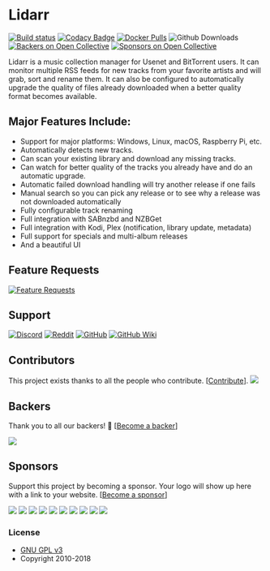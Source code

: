 # Lidarr

[![Build status](https://ci.appveyor.com/api/projects/status/tpm5mj5milne88nc?svg=true)](https://ci.appveyor.com/project/lidarr/lidarr)
[![Codacy Badge](https://api.codacy.com/project/badge/Grade/4e6d014aee9542189b4abb0b1439980f)](https://www.codacy.com/app/Lidarr/Lidarr?utm_source=github.com&amp;utm_medium=referral&amp;utm_content=lidarr/Lidarr&amp;utm_campaign=Badge_Grade)
[![Docker Pulls](https://img.shields.io/docker/pulls/linuxserver/lidarr.svg)](https://github.com/lidarr/Lidarr/wiki/Docker)
![Github Downloads](https://img.shields.io/github/downloads/lidarr/lidarr/total.svg)
[![Backers on Open Collective](https://opencollective.com/lidarr/backers/badge.svg)](#backers) [![Sponsors on Open Collective](https://opencollective.com/lidarr/sponsors/badge.svg)](#sponsors)

Lidarr is a music collection manager for Usenet and BitTorrent users. It can monitor multiple RSS feeds for new tracks from your favorite artists and will grab, sort and rename them. It can also be configured to automatically upgrade the quality of files already downloaded when a better quality format becomes available.

## Major Features Include:

* Support for major platforms: Windows, Linux, macOS, Raspberry Pi, etc.
* Automatically detects new tracks.
* Can scan your existing library and download any missing tracks.
* Can watch for better quality of the tracks you already have and do an automatic upgrade.
* Automatic failed download handling will try another release if one fails
* Manual search so you can pick any release or to see why a release was not downloaded automatically
* Fully configurable track renaming
* Full integration with SABnzbd and NZBGet
* Full integration with Kodi, Plex (notification, library update, metadata)
* Full support for specials and multi-album releases
* And a beautiful UI

## Feature Requests

[![Feature Requests](http://feathub.com/lidarr/Lidarr?format=svg)](http://feathub.com/lidarr/Lidarr)

## Support

[![Discord](https://img.shields.io/badge/discord-chat-7289DA.svg?maxAge=60)](https://discord.gg/8Y7rDc9)
[![Reddit](https://img.shields.io/badge/reddit-discussion-FF4500.svg?maxAge=60)](https://www.reddit.com/r/lidarr)
[![GitHub](https://img.shields.io/badge/github-issues-red.svg?maxAge=60)](https://github.com/Lidarr/Lidarr/issues)
[![GitHub Wiki](https://img.shields.io/badge/github-wiki-181717.svg?maxAge=60)](https://github.com/Lidarr/Lidarr/wiki)

## Contributors

This project exists thanks to all the people who contribute. [[Contribute](CONTRIBUTING.md)].
<a href="https://github.com/lidarr/Lidarr/graphs/contributors"><img src="https://opencollective.com/lidarr/contributors.svg?width=890&button=false" /></a>


## Backers

Thank you to all our backers! 🙏 [[Become a backer](https://opencollective.com/lidarr#backer)]

<a href="https://opencollective.com/lidarr#backers" target="_blank"><img src="https://opencollective.com/lidarr/backers.svg?width=890"></a>


## Sponsors

Support this project by becoming a sponsor. Your logo will show up here with a link to your website. [[Become a sponsor](https://opencollective.com/lidarr#sponsor)]

<a href="https://opencollective.com/lidarr/sponsor/0/website" target="_blank"><img src="https://opencollective.com/lidarr/sponsor/0/avatar.svg"></a>
<a href="https://opencollective.com/lidarr/sponsor/1/website" target="_blank"><img src="https://opencollective.com/lidarr/sponsor/1/avatar.svg"></a>
<a href="https://opencollective.com/lidarr/sponsor/2/website" target="_blank"><img src="https://opencollective.com/lidarr/sponsor/2/avatar.svg"></a>
<a href="https://opencollective.com/lidarr/sponsor/3/website" target="_blank"><img src="https://opencollective.com/lidarr/sponsor/3/avatar.svg"></a>
<a href="https://opencollective.com/lidarr/sponsor/4/website" target="_blank"><img src="https://opencollective.com/lidarr/sponsor/4/avatar.svg"></a>
<a href="https://opencollective.com/lidarr/sponsor/5/website" target="_blank"><img src="https://opencollective.com/lidarr/sponsor/5/avatar.svg"></a>
<a href="https://opencollective.com/lidarr/sponsor/6/website" target="_blank"><img src="https://opencollective.com/lidarr/sponsor/6/avatar.svg"></a>
<a href="https://opencollective.com/lidarr/sponsor/7/website" target="_blank"><img src="https://opencollective.com/lidarr/sponsor/7/avatar.svg"></a>
<a href="https://opencollective.com/lidarr/sponsor/8/website" target="_blank"><img src="https://opencollective.com/lidarr/sponsor/8/avatar.svg"></a>
<a href="https://opencollective.com/lidarr/sponsor/9/website" target="_blank"><img src="https://opencollective.com/lidarr/sponsor/9/avatar.svg"></a>

### License

* [GNU GPL v3](http://www.gnu.org/licenses/gpl.html)
* Copyright 2010-2018
